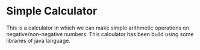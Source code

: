 # Simple Calculator
This is a calculator in which we can make simple arithmetic operations on negative/non-negative numbers.
This calculator has been build using some libraries of java language.
